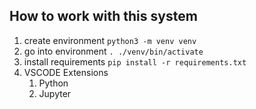 ## How to work with this system
1. create environment `python3 -m venv venv`
2. go into environment `. ./venv/bin/activate`
3. install requirements `pip install -r requirements.txt`
4. VSCODE Extensions
    1. Python
    1. Jupyter